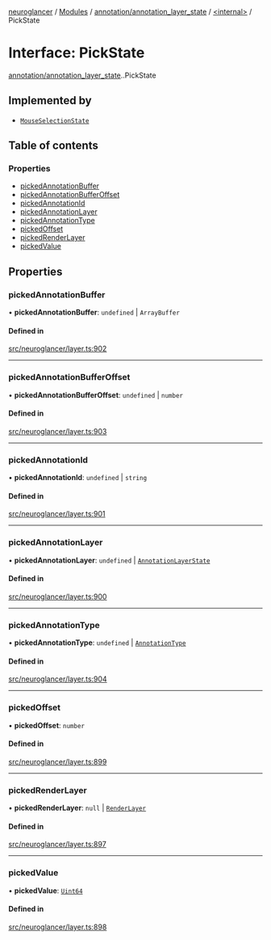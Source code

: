 [neuroglancer](../README.md) / [Modules](../modules.md) / [annotation/annotation\_layer\_state](../modules/annotation_annotation_layer_state.md) / [<internal\>](../modules/annotation_annotation_layer_state._internal_.md) / PickState

# Interface: PickState

[annotation/annotation_layer_state](../modules/annotation_annotation_layer_state.md).[<internal>](../modules/annotation_annotation_layer_state._internal_.md).PickState

## Implemented by

- [`MouseSelectionState`](../classes/annotation_annotation_layer_state._internal_.MouseSelectionState.md)

## Table of contents

### Properties

- [pickedAnnotationBuffer](annotation_annotation_layer_state._internal_.PickState.md#pickedannotationbuffer)
- [pickedAnnotationBufferOffset](annotation_annotation_layer_state._internal_.PickState.md#pickedannotationbufferoffset)
- [pickedAnnotationId](annotation_annotation_layer_state._internal_.PickState.md#pickedannotationid)
- [pickedAnnotationLayer](annotation_annotation_layer_state._internal_.PickState.md#pickedannotationlayer)
- [pickedAnnotationType](annotation_annotation_layer_state._internal_.PickState.md#pickedannotationtype)
- [pickedOffset](annotation_annotation_layer_state._internal_.PickState.md#pickedoffset)
- [pickedRenderLayer](annotation_annotation_layer_state._internal_.PickState.md#pickedrenderlayer)
- [pickedValue](annotation_annotation_layer_state._internal_.PickState.md#pickedvalue)

## Properties

### pickedAnnotationBuffer

• **pickedAnnotationBuffer**: `undefined` \| `ArrayBuffer`

#### Defined in

[src/neuroglancer/layer.ts:902](https://github.com/ActiveBrainAtlas2/neuroglancer/blob/1beb5d34/src/neuroglancer/layer.ts#L902)

___

### pickedAnnotationBufferOffset

• **pickedAnnotationBufferOffset**: `undefined` \| `number`

#### Defined in

[src/neuroglancer/layer.ts:903](https://github.com/ActiveBrainAtlas2/neuroglancer/blob/1beb5d34/src/neuroglancer/layer.ts#L903)

___

### pickedAnnotationId

• **pickedAnnotationId**: `undefined` \| `string`

#### Defined in

[src/neuroglancer/layer.ts:901](https://github.com/ActiveBrainAtlas2/neuroglancer/blob/1beb5d34/src/neuroglancer/layer.ts#L901)

___

### pickedAnnotationLayer

• **pickedAnnotationLayer**: `undefined` \| [`AnnotationLayerState`](../classes/annotation_annotation_layer_state.AnnotationLayerState.md)

#### Defined in

[src/neuroglancer/layer.ts:900](https://github.com/ActiveBrainAtlas2/neuroglancer/blob/1beb5d34/src/neuroglancer/layer.ts#L900)

___

### pickedAnnotationType

• **pickedAnnotationType**: `undefined` \| [`AnnotationType`](../enums/annotation.AnnotationType.md)

#### Defined in

[src/neuroglancer/layer.ts:904](https://github.com/ActiveBrainAtlas2/neuroglancer/blob/1beb5d34/src/neuroglancer/layer.ts#L904)

___

### pickedOffset

• **pickedOffset**: `number`

#### Defined in

[src/neuroglancer/layer.ts:899](https://github.com/ActiveBrainAtlas2/neuroglancer/blob/1beb5d34/src/neuroglancer/layer.ts#L899)

___

### pickedRenderLayer

• **pickedRenderLayer**: ``null`` \| [`RenderLayer`](../classes/annotation_annotation_layer_state._internal_.RenderLayer.md)

#### Defined in

[src/neuroglancer/layer.ts:897](https://github.com/ActiveBrainAtlas2/neuroglancer/blob/1beb5d34/src/neuroglancer/layer.ts#L897)

___

### pickedValue

• **pickedValue**: [`Uint64`](../classes/util_uint64.Uint64.md)

#### Defined in

[src/neuroglancer/layer.ts:898](https://github.com/ActiveBrainAtlas2/neuroglancer/blob/1beb5d34/src/neuroglancer/layer.ts#L898)
